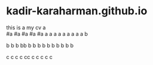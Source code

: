 # kadir-karaharman.github.io
this is a my cv 
a                                                                                                                                                                                                                                                                                                                                                                                                                                                                                                                                             
#a
#a
#a
#a
#a
a
a
a
a
a
a
a
a
a
b

b
b
b
bb
b
b
b
b
b
b
b
b
b
b

c
c
c
c
cc
c
c
c
c
c

